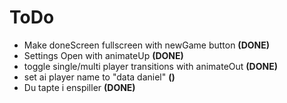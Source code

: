 # ToDo
- Make doneScreen fullscreen with newGame button **(DONE)**
- Settings Open with animateUp **(DONE)**
- toggle single/multi player transitions with animateOut **(DONE)**
- set ai player name to "data daniel" **()**
- Du tapte i enspiller **(DONE)**
